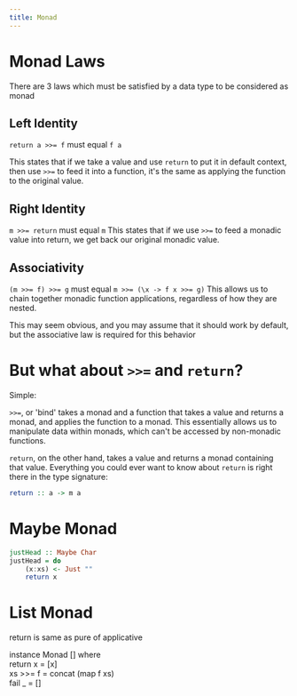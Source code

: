 ```yaml
---
title: Monad
---
```


# Monad Laws
There are 3 laws which must be satisfied by a data type to be considered as monad

## Left Identity
`return a >>= f` must equal `f a`

This states that if we take a value and use `return` to put it in default context,
then use `>>=` to feed it into a function, it's the same as applying the
function to the original value.

## Right Identity
`m >>= return` must equal `m`
This states that if we use `>>=` to feed a monadic value into return, we
get back our original monadic value.

## Associativity
`(m >>= f) >>= g` must equal `m >>= (\x -> f x >>= g)`
This allows us to chain together monadic function applications, regardless of
how they are nested.

This may seem obvious, and you may assume that it should work by default, but the
associative law is required for this behavior

# But what about `>>=` and `return`?
Simple:

`>>=`, or 'bind' takes a monad and a function that takes a value and returns a
monad, and applies the function to a monad. This essentially allows us to
manipulate data within monads, which can't be accessed by non-monadic functions.

`return`, on the other hand, takes a value and returns a monad containing
that value. Everything you could ever want to know about `return` is right
there in the type signature:
```haskell
return :: a -> m a
```

# Maybe Monad

```haskell
justHead :: Maybe Char
justHead = do  
    (x:xs) <- Just ""  
    return x
```

# List Monad




return is same as pure of applicative


instance Monad [] where  
    return x = [x]  
    xs >>= f = concat (map f xs)  
    fail _ = []  


